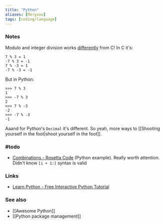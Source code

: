 ```yaml
---
title: "Python"
aliases: [Петухон]
tags: [coding/language]
---
```


### Notes
Modulo and integer division works [differently](https://stackoverflow.com/questions/3883004) from C! In C it's:
```
7 % 3 = 1
-7 % 3 = -1
7 % -3 = 1
-7 % -3 = -1
```

But in Python:
```
>>> 7 % 3
1
>>> -7 % 3
2
>>> 7 % -3
-2
>>> -7 % -3
-1
```

Aaand for Python's `Decimal` it's different. So yeah, more ways to [[Shooting yourself in the foot|shoot yourself in the foot]].

### #todo 
- [Combinations - Rosetta Code](https://rosettacode.org/wiki/Combinations#Python) (Python example). Really worth attention. Didn't know `[i + 1:]` syntax is valid

### Links
- [Learn Python - Free Interactive Python Tutorial](https://learnpython.org/)

### See also
- [[Awesome Python]]
- [[Python package management]]
